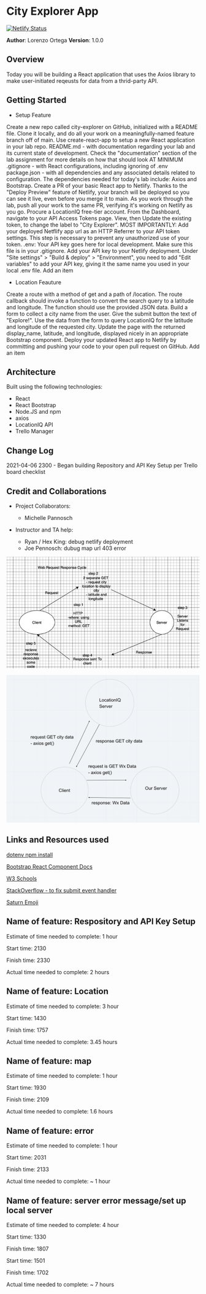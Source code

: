 # City Explorer App

[![Netlify Status](https://api.netlify.com/api/v1/badges/eb9ccd94-0af4-4cb3-9c70-a2efcaf75139/deploy-status)](https://app.netlify.com/sites/vigorous-ride-dc9045/deploys)

**Author**: Lorenzo Ortega
**Version**: 1.0.0

## Overview
<!-- Provide a high level overview of what this application is and why you are building it, beyond the fact that it's an assignment for this class. (i.e. What's your problem domain?) -->
Today you will be building a React application that uses the Axios library to make user-initiated reqeusts for data from a thrid-party API.

## Getting Started
<!-- What are the steps that a user must take in order to build this app on their own machine and get it running? -->
- Setup Feature

Create a new repo called city-explorer on GitHub, initialized with a README file. Clone it locally, and do all your work on a meaningfully-named feature branch off of main.
Use create-react-app to setup a new React application in your lab repo.
README.md - with documentation regarding your lab and its current state of development. Check the "documentation" section of the lab assignment for more details on how that should look AT MINIMUM
.gitignore - with React configurations, including ignoring of .env
package.json - with all dependencies and any associated details related to configuration. The dependencies needed for today's lab include: Axios and Bootstrap.
Create a PR of your basic React app to Netlify. Thanks to the "Deploy Preview" feature of Netlify, your branch will be deployed so you can see it live, even before you merge it to main. As you work through the lab, push all your work to the same PR, verifying it's working on Netlify as you go.
Procure a LocationIQ free-tier account. From the Dashboard, navigate to your API Access Tokens page. View, then Update the existing token, to change the label to "City Explorer".
MOST IMPORTANTLY: Add your deployed Netflify app url as an HTTP Referrer to your API token settings. This step is necessary to prevent any unauthorized use of your token.
.env: Your API key goes here for local development. Make sure this file is in your .gitignore.
Add your API key to your Netlify deployment. Under "Site settings" > "Build & deploy" > "Environment", you need to add "Edit variables" to add your API key, giving it the same name you used in your local .env file.
Add an item

- Location Feauture

Create a route with a method of get and a path of /location. The route callback should invoke a function to convert the search query to a latitude and longitude. The function should use the provided JSON data.
Build a form to collect a city name from the user. Give the submit button the text of "Explore!".
Use the data from the form to query LocationIQ for the latitude and longitude of the requested city.
Update the page with the returned display_name, latitude, and longitude, displayed nicely in an appropriate Bootstrap component.
Deploy your updated React app to Netlify by committing and pushing your code to your open pull request on GitHub.
Add an item

## Architecture

Built using the following technologies:

- React
- React Bootstrap
- Node.JS and npm
- axios
- LocationIQ API
- Trello Manager
<!-- Provide a detailed description of the application design. What technologies (languages, libraries, etc) you're using, and any other relevant design information. -->
## Change Log

2021-04-06 2300 - Began building Repository and API Key Setup per Trello board checklist
<!-- Use this area to document the iterative changes made to your application as each feature is successfully implemented. Use time stamps. Here's an example:

01-01-2001 4:59pm - Application now has a fully-functional express server, with a GET route for the location resource. -->

## Credit and Collaborations

- Project Collaborators:

  - Michelle Pannosch

- Instructor and TA help:

  - Ryan / Hex King: debug netlify deployment
  - Joe Pennosch: dubug map url 403 error

![Web Request Response Cycle Diagram for Lab-06](/public/assets/lab06-WRR-cycle.jpg)

![Web Request Response Cycle Diagram for Lab-07](/public/assets/lab07.png)

<!-- Give credit (and a link) to other people or resources that helped you build this application. -->

## Links and Resources used

[dotenv npm install](https://www.npmjs.com/package/dotenv)

[Bootstrap React Component Docs](https://react-bootstrap.github.io/components/forms/#forms-layout-grid)

[W3 Schools](https://www.w3schools.com/)

[StackOverflow - to fix submit event handler](https://stackoverflow.com/questions/37239799/can-not-submit-form-react-bootstrap)

[Saturn Emoji](https://emojipedia.org/ringed-planet/)

## Name of feature: Respository and API Key Setup

Estimate of time needed to complete: 1 hour

Start time: 2130

Finish time: 2330

Actual time needed to complete: 2 hours

## Name of feature: Location

Estimate of time needed to complete: 3 hour

Start time: 1430

Finish time: 1757

Actual time needed to complete: 3.45 hours

## Name of feature: map

Estimate of time needed to complete: 1 hour

Start time: 1930

Finish time: 2109

Actual time needed to complete: 1.6 hours

## Name of feature: error

Estimate of time needed to complete: 1 hour

Start time: 2031

Finish time: 2133

Actual time needed to complete: ~ 1 hour

## Name of feature: server error message/set up local server

Estimate of time needed to complete: 4 hour

Start time: 1330

Finish time: 1807

Start time: 1501

Finish time: 1702

Actual time needed to complete: ~ 7 hours
